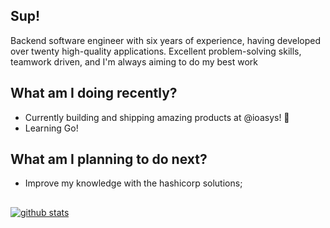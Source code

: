 ## Sup!

Backend software engineer with six years of experience, having developed over twenty high-quality applications. Excellent problem-solving skills, teamwork driven, and I'm always aiming to do my best work

## What am I doing recently?

- Currently building and shipping amazing products at @ioasys! :rocket:
- Learning Go!

## What am I planning to do next?

- Improve my knowledge with the hashicorp solutions;

##

[![github stats](https://github-readme-stats.vercel.app/api?username=lucas-a-pelegrino&count_private=true&show_icons=true&theme=graywhite)](https://github.com/anuraghazra/github-readme-stats)


